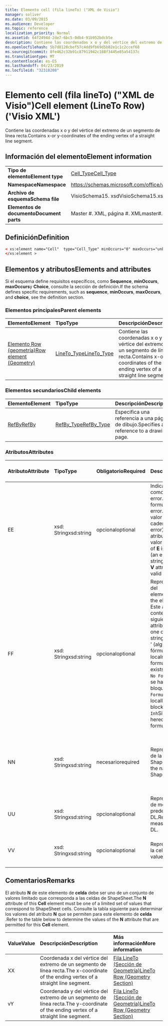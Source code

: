 ```yaml
---
title: Elemento cell (fila lineTo) ("XML de Visio")
manager: soliver
ms.date: 03/09/2015
ms.audience: Developer
ms.topic: reference
localization_priority: Normal
ms.assetid: 64f2494d-2de7-6bc5-0db4-91b952bdcb5e
description: Contiene las coordenadas x o y del vértice del extremo de un segmento de línea recta.
ms.openlocfilehash: 5b7d8128cbef57c4dd9fb69d5b82e1c1c2ccef68
ms.sourcegitcommit: 8fe462c32b91c87911942c188f3445e85a54137c
ms.translationtype: MT
ms.contentlocale: es-ES
ms.lasthandoff: 04/23/2019
ms.locfileid: "32318208"
---
```

# <a name="cell-element-lineto-row-visio-xml"></a><span data-ttu-id="52f99-103">Elemento cell (fila lineTo) ("XML de Visio")</span><span class="sxs-lookup"><span data-stu-id="52f99-103">Cell element (LineTo Row) ('Visio XML')</span></span>

<span data-ttu-id="52f99-104">Contiene las coordenadas x o y del vértice del extremo de un segmento de línea recta.</span><span class="sxs-lookup"><span data-stu-id="52f99-104">Contains x-or y-coordinates of the ending vertex of a straight line segment.</span></span>
  
## <a name="element-information"></a><span data-ttu-id="52f99-105">Información del elemento</span><span class="sxs-lookup"><span data-stu-id="52f99-105">Element information</span></span>

|||
|:-----|:-----|
|<span data-ttu-id="52f99-106">**Tipo de elemento**</span><span class="sxs-lookup"><span data-stu-id="52f99-106">**Element type**</span></span> <br/> |[<span data-ttu-id="52f99-107">Cell_Type</span><span class="sxs-lookup"><span data-stu-id="52f99-107">Cell_Type</span></span>](cell_type-complextypevisio-xml.md) <br/> |
|<span data-ttu-id="52f99-108">**Namespace**</span><span class="sxs-lookup"><span data-stu-id="52f99-108">**Namespace**</span></span> <br/> |https://schemas.microsoft.com/office/visio/2012/main  <br/> |
|<span data-ttu-id="52f99-109">**Archivo de esquema**</span><span class="sxs-lookup"><span data-stu-id="52f99-109">**Schema file**</span></span> <br/> |<span data-ttu-id="52f99-110">VisioSchema15. xsd</span><span class="sxs-lookup"><span data-stu-id="52f99-110">VisioSchema15.xsd</span></span>  <br/> |
|<span data-ttu-id="52f99-111">**Elementos de documento**</span><span class="sxs-lookup"><span data-stu-id="52f99-111">**Document parts**</span></span> <br/> |<span data-ttu-id="52f99-112">Master #. XML, página #. XML</span><span class="sxs-lookup"><span data-stu-id="52f99-112">master#.xml, page#.xml</span></span>  <br/> |
   
## <a name="definition"></a><span data-ttu-id="52f99-113">Definición</span><span class="sxs-lookup"><span data-stu-id="52f99-113">Definition</span></span>

```XML
< xs:element name="Cell"  type="Cell_Type" minOccurs="0" maxOccurs="unbounded" >
</xs:element >
```

## <a name="elements-and-attributes"></a><span data-ttu-id="52f99-114">Elementos y atributos</span><span class="sxs-lookup"><span data-stu-id="52f99-114">Elements and attributes</span></span>

<span data-ttu-id="52f99-115">Si el esquema define requisitos específicos, como **Sequence**, **minOccurs**, **maxOccurs**y **Choice**, consulte la sección de definición.</span><span class="sxs-lookup"><span data-stu-id="52f99-115">If the schema defines specific requirements, such as **sequence**, **minOccurs**, **maxOccurs**, and **choice**, see the definition section.</span></span> 
  
### <a name="parent-elements"></a><span data-ttu-id="52f99-116">Elementos principales</span><span class="sxs-lookup"><span data-stu-id="52f99-116">Parent elements</span></span>

|<span data-ttu-id="52f99-117">**Elemento**</span><span class="sxs-lookup"><span data-stu-id="52f99-117">**Element**</span></span>|<span data-ttu-id="52f99-118">**Tipo**</span><span class="sxs-lookup"><span data-stu-id="52f99-118">**Type**</span></span>|<span data-ttu-id="52f99-119">**Descripción**</span><span class="sxs-lookup"><span data-stu-id="52f99-119">**Description**</span></span>|
|:-----|:-----|:-----|
|[<span data-ttu-id="52f99-120">Elemento Row (geometría)</span><span class="sxs-lookup"><span data-stu-id="52f99-120">Row element (Geometry)</span></span>](row-element-geometry-sectionvisio-xml.md) <br/> |[<span data-ttu-id="52f99-121">LineTo_Type</span><span class="sxs-lookup"><span data-stu-id="52f99-121">LineTo_Type</span></span>](lineto_type-complextypevisio-xml.md) <br/> |<span data-ttu-id="52f99-122">Contiene las coordenadas x o y del vértice del extremo de un segmento de línea recta.</span><span class="sxs-lookup"><span data-stu-id="52f99-122">Contains x-or y-coordinates of the ending vertex of a straight line segment.</span></span>  <br/> |
   
### <a name="child-elements"></a><span data-ttu-id="52f99-123">Elementos secundarios</span><span class="sxs-lookup"><span data-stu-id="52f99-123">Child elements</span></span>

|<span data-ttu-id="52f99-124">**Elemento**</span><span class="sxs-lookup"><span data-stu-id="52f99-124">**Element**</span></span>|<span data-ttu-id="52f99-125">**Tipo**</span><span class="sxs-lookup"><span data-stu-id="52f99-125">**Type**</span></span>|<span data-ttu-id="52f99-126">**Descripción**</span><span class="sxs-lookup"><span data-stu-id="52f99-126">**Description**</span></span>|
|:-----|:-----|:-----|
|[<span data-ttu-id="52f99-127">RefBy</span><span class="sxs-lookup"><span data-stu-id="52f99-127">RefBy</span></span>](refby-element-cell_type-complextypevisio-xml.md) <br/> |[<span data-ttu-id="52f99-128">RefBy_Type</span><span class="sxs-lookup"><span data-stu-id="52f99-128">RefBy_Type</span></span>](refby_type-complextypevisio-xml.md) <br/> |<span data-ttu-id="52f99-129">Especifica una referencia a una página de dibujo.</span><span class="sxs-lookup"><span data-stu-id="52f99-129">Specifies a reference to a drawing page.</span></span>  <br/> |
   
### <a name="attributes"></a><span data-ttu-id="52f99-130">Atributos</span><span class="sxs-lookup"><span data-stu-id="52f99-130">Attributes</span></span>

|<span data-ttu-id="52f99-131">**Atributo**</span><span class="sxs-lookup"><span data-stu-id="52f99-131">**Attribute**</span></span>|<span data-ttu-id="52f99-132">**Tipo**</span><span class="sxs-lookup"><span data-stu-id="52f99-132">**Type**</span></span>|<span data-ttu-id="52f99-133">**Obligatorio**</span><span class="sxs-lookup"><span data-stu-id="52f99-133">**Required**</span></span>|<span data-ttu-id="52f99-134">**Descripción**</span><span class="sxs-lookup"><span data-stu-id="52f99-134">**Description**</span></span>|<span data-ttu-id="52f99-135">**Posibles valores**</span><span class="sxs-lookup"><span data-stu-id="52f99-135">**Possible values**</span></span>|
|:-----|:-----|:-----|:-----|:-----|
|<span data-ttu-id="52f99-136">E</span><span class="sxs-lookup"><span data-stu-id="52f99-136">E</span></span>  <br/> |<span data-ttu-id="52f99-137">xsd: String</span><span class="sxs-lookup"><span data-stu-id="52f99-137">xsd:string</span></span>  <br/> |<span data-ttu-id="52f99-138">opcional</span><span class="sxs-lookup"><span data-stu-id="52f99-138">optional</span></span>  <br/> |<span data-ttu-id="52f99-139">Indica que la fórmula da como resultado un error.</span><span class="sxs-lookup"><span data-stu-id="52f99-139">Indicates that the formula evaluates to an error.</span></span> <span data-ttu-id="52f99-140">El valor de **E** es el valor actual (una cadena de mensaje de error); el valor del atributo **V** es el último valor válido.</span><span class="sxs-lookup"><span data-stu-id="52f99-140">The value of **E** is the current value (an error message string); the value of the **V** attribute is the last valid value.</span></span>  <br/> |<span data-ttu-id="52f99-141">Una cadena de mensaje de error.</span><span class="sxs-lookup"><span data-stu-id="52f99-141">An error message string.</span></span>  <br/> |
|<span data-ttu-id="52f99-142">F</span><span class="sxs-lookup"><span data-stu-id="52f99-142">F</span></span>  <br/> |<span data-ttu-id="52f99-143">xsd: String</span><span class="sxs-lookup"><span data-stu-id="52f99-143">xsd:string</span></span>  <br/> |<span data-ttu-id="52f99-144">opcional</span><span class="sxs-lookup"><span data-stu-id="52f99-144">optional</span></span>  <br/> | <span data-ttu-id="52f99-145">Representa la fórmula del elemento.</span><span class="sxs-lookup"><span data-stu-id="52f99-145">Represents the element's formula.</span></span> <span data-ttu-id="52f99-146">Este atributo puede contener una de las siguientes cadenas:</span><span class="sxs-lookup"><span data-stu-id="52f99-146">This attribute can contain one of the following strings:</span></span>  <br/>  <span data-ttu-id="52f99-147">' (alguna fórmula) ' si la fórmula existe localmente</span><span class="sxs-lookup"><span data-stu-id="52f99-147">'(some formula)' if the formula exists locally</span></span>  <br/>  <span data-ttu-id="52f99-148">`No Formula`Si la fórmula se ha eliminado o bloqueado localmente</span><span class="sxs-lookup"><span data-stu-id="52f99-148">`No Formula` if the formula is locally deleted or blocked</span></span>  <br/>  <span data-ttu-id="52f99-149">`Inh`Si la fórmula es heredada.</span><span class="sxs-lookup"><span data-stu-id="52f99-149">`Inh` if the formula is inherited.</span></span>  <br/> |<span data-ttu-id="52f99-150">Una fórmula.</span><span class="sxs-lookup"><span data-stu-id="52f99-150">A formula.</span></span>  <br/> |
|<span data-ttu-id="52f99-151">N</span><span class="sxs-lookup"><span data-stu-id="52f99-151">N</span></span>  <br/> |<span data-ttu-id="52f99-152">xsd: String</span><span class="sxs-lookup"><span data-stu-id="52f99-152">xsd:string</span></span>  <br/> |<span data-ttu-id="52f99-153">necesario</span><span class="sxs-lookup"><span data-stu-id="52f99-153">required</span></span>  <br/> |<span data-ttu-id="52f99-154">Representa el nombre de la celda ShapeSheet.</span><span class="sxs-lookup"><span data-stu-id="52f99-154">Represents the name of the ShapeSheet cell.</span></span>  <br/> |<span data-ttu-id="52f99-155">Nombre de la celda ShapeSheet.</span><span class="sxs-lookup"><span data-stu-id="52f99-155">The name of the ShapeSheet cell.</span></span>  <br/> <span data-ttu-id="52f99-156">Vea la sección Comentarios a continuación.</span><span class="sxs-lookup"><span data-stu-id="52f99-156">See the Remarks section below.</span></span>  <br/> |
|<span data-ttu-id="52f99-157">U</span><span class="sxs-lookup"><span data-stu-id="52f99-157">U</span></span>  <br/> |<span data-ttu-id="52f99-158">xsd: String</span><span class="sxs-lookup"><span data-stu-id="52f99-158">xsd:string</span></span>  <br/> |<span data-ttu-id="52f99-159">opcional</span><span class="sxs-lookup"><span data-stu-id="52f99-159">optional</span></span>  <br/> |<span data-ttu-id="52f99-160">Representa una unidad de medida el valor predeterminado es DL.</span><span class="sxs-lookup"><span data-stu-id="52f99-160">Represents a unit of measure The default is DL.</span></span>  <br/> |<span data-ttu-id="52f99-161">Unidades de la celda.</span><span class="sxs-lookup"><span data-stu-id="52f99-161">The units of the cell.</span></span>  <br/> |
|<span data-ttu-id="52f99-162">V</span><span class="sxs-lookup"><span data-stu-id="52f99-162">V</span></span>  <br/> |<span data-ttu-id="52f99-163">xsd: String</span><span class="sxs-lookup"><span data-stu-id="52f99-163">xsd:string</span></span>  <br/> |<span data-ttu-id="52f99-164">opcional</span><span class="sxs-lookup"><span data-stu-id="52f99-164">optional</span></span>  <br/> |<span data-ttu-id="52f99-165">Representa el valor de la celda.</span><span class="sxs-lookup"><span data-stu-id="52f99-165">Represents the value of the cell.</span></span>  <br/> |<span data-ttu-id="52f99-166">El valor de la celda ShapeSheet.</span><span class="sxs-lookup"><span data-stu-id="52f99-166">The value of the ShapeSheet cell.</span></span>  <br/> |
   
## <a name="remarks"></a><span data-ttu-id="52f99-167">Comentarios</span><span class="sxs-lookup"><span data-stu-id="52f99-167">Remarks</span></span>

<span data-ttu-id="52f99-168">El atributo **N** de este elemento de **celda** debe ser uno de un conjunto de valores limitado que corresponda a las celdas de ShapeSheet.</span><span class="sxs-lookup"><span data-stu-id="52f99-168">The **N** attribute of this **Cell** element must be one of a limited set of values that correspond to ShapeSheet cells.</span></span> <span data-ttu-id="52f99-169">Consulte la tabla siguiente para determinar los valores del atributo **N** que se permiten para este elemento de **celda** .</span><span class="sxs-lookup"><span data-stu-id="52f99-169">Refer to the table below to determine the values of the **N** attribute that are permitted for this **Cell** element.</span></span> 
  
|<span data-ttu-id="52f99-170">**Value**</span><span class="sxs-lookup"><span data-stu-id="52f99-170">**Value**</span></span>|<span data-ttu-id="52f99-171">**Descripción**</span><span class="sxs-lookup"><span data-stu-id="52f99-171">**Description**</span></span>|<span data-ttu-id="52f99-172">**Más información**</span><span class="sxs-lookup"><span data-stu-id="52f99-172">**More information**</span></span>|
|:-----|:-----|:-----|
|<span data-ttu-id="52f99-173">X</span><span class="sxs-lookup"><span data-stu-id="52f99-173">X</span></span>  <br/> |<span data-ttu-id="52f99-174">Coordenada x del vértice del extremo de un segmento de línea recta.</span><span class="sxs-lookup"><span data-stu-id="52f99-174">The x-coordinate of the ending vertex of a straight line segment.</span></span>  <br/> |[<span data-ttu-id="52f99-175">Fila LineTo (Sección de Geometría)</span><span class="sxs-lookup"><span data-stu-id="52f99-175">LineTo Row (Geometry Section)</span></span>](lineto-row-geometry-section.md) <br/> |
|<span data-ttu-id="52f99-176">v</span><span class="sxs-lookup"><span data-stu-id="52f99-176">Y</span></span>  <br/> |<span data-ttu-id="52f99-177">Coordenada y del vértice del extremo de un segmento de línea recta.</span><span class="sxs-lookup"><span data-stu-id="52f99-177">The y-coordinate of the ending vertex of a straight line segment.</span></span>  <br/> |[<span data-ttu-id="52f99-178">Fila LineTo (Sección de Geometría)</span><span class="sxs-lookup"><span data-stu-id="52f99-178">LineTo Row (Geometry Section)</span></span>](lineto-row-geometry-section.md) <br/> |
   

